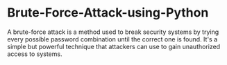 # Brute-Force-Attack-using-Python
A brute-force attack is a method used to break security systems by trying every possible password combination until the correct one is found. It's a simple but powerful technique that attackers can use to gain unauthorized access to systems.
